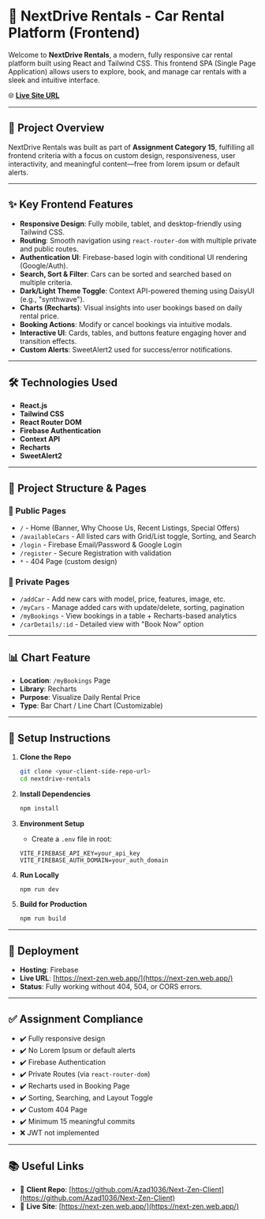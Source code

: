 # 🚗 NextDrive Rentals - Car Rental Platform (Frontend)

Welcome to **NextDrive Rentals**, a modern, fully responsive car rental platform built using React and Tailwind CSS. This frontend SPA (Single Page Application) allows users to explore, book, and manage car rentals with a sleek and intuitive interface.

🌐 **[Live Site URL](https://next-zen.web.app/)**

---

## 📝 Project Overview

NextDrive Rentals was built as part of **Assignment Category 15**, fulfilling all frontend criteria with a focus on custom design, responsiveness, user interactivity, and meaningful content—free from lorem ipsum or default alerts.

---

## ✨ Key Frontend Features

- **Responsive Design**: Fully mobile, tablet, and desktop-friendly using Tailwind CSS.
- **Routing**: Smooth navigation using `react-router-dom` with multiple private and public routes.
- **Authentication UI**: Firebase-based login with conditional UI rendering (Google/Auth).
- **Search, Sort & Filter**: Cars can be sorted and searched based on multiple criteria.
- **Dark/Light Theme Toggle**: Context API-powered theming using DaisyUI (e.g., "synthwave").
- **Charts (Recharts)**: Visual insights into user bookings based on daily rental price.
- **Booking Actions**: Modify or cancel bookings via intuitive modals.
- **Interactive UI**: Cards, tables, and buttons feature engaging hover and transition effects.
- **Custom Alerts**: SweetAlert2 used for success/error notifications.

---

## 🛠️ Technologies Used

- **React.js**
- **Tailwind CSS**
- **React Router DOM**
- **Firebase Authentication**
- **Context API**
- **Recharts**
- **SweetAlert2**

---

## 📁 Project Structure & Pages

### 🔹 Public Pages

- `/` - Home (Banner, Why Choose Us, Recent Listings, Special Offers)
- `/availableCars` - All listed cars with Grid/List toggle, Sorting, and Search
- `/login` - Firebase Email/Password & Google Login
- `/register` - Secure Registration with validation
- `*` - 404 Page (custom design)

### 🔐 Private Pages

- `/addCar` - Add new cars with model, price, features, image, etc.
- `/myCars` - Manage added cars with update/delete, sorting, pagination
- `/myBookings` - View bookings in a table + Recharts-based analytics
- `/carDetails/:id` - Detailed view with "Book Now" option

---

## 📊 Chart Feature

- **Location**: `/myBookings` Page
- **Library**: Recharts
- **Purpose**: Visualize Daily Rental Price
- **Type**: Bar Chart / Line Chart (Customizable)

---

## 🔧 Setup Instructions

1. **Clone the Repo**

   ```bash
   git clone <your-client-side-repo-url>
   cd nextdrive-rentals
   ```

2. **Install Dependencies**

   ```bash
   npm install
   ```

3. **Environment Setup**

   - Create a `.env` file in root:

   ```env
   VITE_FIREBASE_API_KEY=your_api_key
   VITE_FIREBASE_AUTH_DOMAIN=your_auth_domain
   ```

4. **Run Locally**

   ```bash
   npm run dev
   ```

5. **Build for Production**
   ```bash
   npm run build
   ```

---

## 🚀 Deployment

- **Hosting**: Firebase
- **Live URL**: [https://next-zen.web.app/](https://next-zen.web.app/)
- **Status**: Fully working without 404, 504, or CORS errors.

---

## ✅ Assignment Compliance

- ✔️ Fully responsive design
- ✔️ No Lorem Ipsum or default alerts
- ✔️ Firebase Authentication
- ✔️ Private Routes (via `react-router-dom`)
- ✔️ Recharts used in Booking Page
- ✔️ Sorting, Searching, and Layout Toggle
- ✔️ Custom 404 Page
- ✔️ Minimum 15 meaningful commits
- ❌ JWT not implemented

---

## 📚 Useful Links

- 🔗 **Client Repo**: [https://github.com/Azad1036/Next-Zen-Client](https://github.com/Azad1036/Next-Zen-Client)
- 🔗 **Live Site**: [https://next-zen.web.app/](https://next-zen.web.app/)
